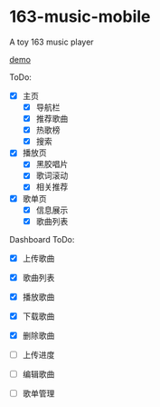 # 163-music-mobile
A toy 163 music player

[demo](https://hoofoo-whu.github.io/163-music-mobile/src)

ToDo:
- [x] 主页
  - [x] 导航栏
  - [x] 推荐歌曲
  - [x] 热歌榜
  - [x] 搜索
- [x] 播放页
  - [x] 黑胶唱片
  - [x] 歌词滚动
  - [x] 相关推荐
- [x] 歌单页
  - [x] 信息展示
  - [x] 歌曲列表

Dashboard ToDo:
- [x] 上传歌曲
- [x] 歌曲列表
- [x] 播放歌曲
- [x] 下载歌曲
- [x] 删除歌曲
- [ ] 上传进度
- [ ] 编辑歌曲
- [ ] 歌单管理



